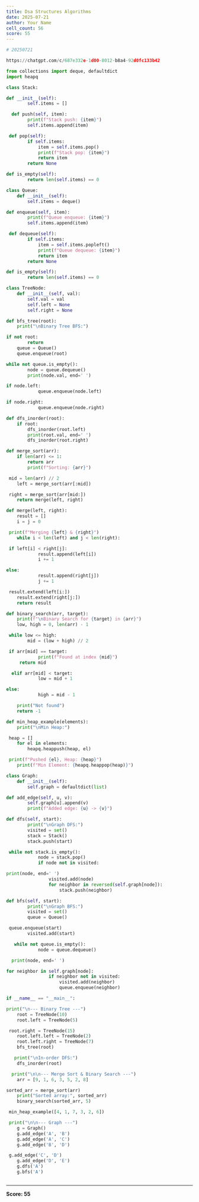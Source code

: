 ```yaml
---
title: Dsa Structures Algorithms
date: 2025-07-21
author: Your Name
cell_count: 56
score: 55
---
```


```python
# 20250721
```


```python
https://chatgpt.com/c/687e332e-1d00-8012-b8a4-92d0fc133b42
```


```python
from collections import deque, defaultdict
import heapq
```


```python
class Stack:
```


```python
def __init__(self):
        self.items = []

```


```python
  def push(self, item):
        print(f"Stack push: {item}")
        self.items.append(item)

```


```python
 def pop(self):
        if self.items:
            item = self.items.pop()
            print(f"Stack pop: {item}")
            return item
        return None
```


```python
def is_empty(self):
        return len(self.items) == 0

```


```python
class Queue:
    def __init__(self):
        self.items = deque()

```


```python
def enqueue(self, item):
        print(f"Queue enqueue: {item}")
        self.items.append(item)

```


```python
 def dequeue(self):
        if self.items:
            item = self.items.popleft()
            print(f"Queue dequeue: {item}")
            return item
        return None
```


```python
def is_empty(self):
        return len(self.items) == 0

```


```python
class TreeNode:
    def __init__(self, val):
        self.val = val
        self.left = None
        self.right = None

```


```python
def bfs_tree(root):
    print("\nBinary Tree BFS:")
```


```python
if not root:
        return
    queue = Queue()
    queue.enqueue(root)
```


```python
while not queue.is_empty():
        node = queue.dequeue()
        print(node.val, end=' ')
```


```python
if node.left:
            queue.enqueue(node.left)
```


```python
if node.right:
            queue.enqueue(node.right)

```


```python
def dfs_inorder(root):
    if root:
        dfs_inorder(root.left)
        print(root.val, end=' ')
        dfs_inorder(root.right)

```


```python
def merge_sort(arr):
    if len(arr) <= 1:
        return arr
        print(f"Sorting: {arr}")
```


```python
 mid = len(arr) // 2
    left = merge_sort(arr[:mid])
```


```python
 right = merge_sort(arr[mid:])
    return merge(left, right)

```


```python
def merge(left, right):
    result = []
    i = j = 0
```


```python
 print(f"Merging {left} & {right}")
    while i < len(left) and j < len(right):
```


```python
 if left[i] < right[j]:
            result.append(left[i])
            i += 1
```


```python
else:
            result.append(right[j])
            j += 1
```


```python
 result.extend(left[i:])
    result.extend(right[j:])
    return result
```


```python
def binary_search(arr, target):
    print(f"\nBinary Search for {target} in {arr}")
    low, high = 0, len(arr) - 1
```


```python
 while low <= high:
        mid = (low + high) // 2
```


```python
 if arr[mid] == target:
            print(f"Found at index {mid}")
     return mid
```


```python
  elif arr[mid] < target:
            low = mid + 1
```


```python
else:
            high = mid - 1
```


```python
    print("Not found")
    return -1

```


```python
def min_heap_example(elements):
    print("\nMin Heap:")
```


```python
 heap = []
    for el in elements:
        heapq.heappush(heap, el)
```


```python
 print(f"Pushed {el}, Heap: {heap}")
    print(f"Min Element: {heapq.heappop(heap)}")

```


```python
class Graph:
    def __init__(self):
        self.graph = defaultdict(list)

```


```python
def add_edge(self, u, v):
        self.graph[u].append(v)
        print(f"Added edge: {u} -> {v}")
```


```python
def dfs(self, start):
        print("\nGraph DFS:")
        visited = set()
        stack = Stack()
        stack.push(start)
```


```python
 while not stack.is_empty():
            node = stack.pop()
            if node not in visited:
```


```python
print(node, end=' ')
                visited.add(node)
                for neighbor in reversed(self.graph[node]):
                    stack.push(neighbor)
```


```python
def bfs(self, start):
        print("\nGraph BFS:")
        visited = set()
        queue = Queue()
```


```python
 queue.enqueue(start)
        visited.add(start)
```


```python
   while not queue.is_empty():
            node = queue.dequeue()
```


```python
  print(node, end=' ')
```


```python
for neighbor in self.graph[node]:
                if neighbor not in visited:
                    visited.add(neighbor)
                    queue.enqueue(neighbor)

```


```python
if __name__ == "__main__":
```


```python
print("\n--- Binary Tree ---")
    root = TreeNode(10)
    root.left = TreeNode(5)
```


```python
 root.right = TreeNode(15)
    root.left.left = TreeNode(2)
    root.left.right = TreeNode(7)
    bfs_tree(root)
```


```python
   print("\nIn-order DFS:")
    dfs_inorder(root)

```


```python
  print("\n\n--- Merge Sort & Binary Search ---")
    arr = [9, 1, 6, 3, 5, 2, 8]
```


```python
sorted_arr = merge_sort(arr)
    print("Sorted array:", sorted_arr)
    binary_search(sorted_arr, 5)
```


```python
 min_heap_example([4, 1, 7, 3, 2, 6])
```


```python
 print("\n\n--- Graph ---")
    g = Graph()
    g.add_edge('A', 'B')
    g.add_edge('A', 'C')
    g.add_edge('B', 'D')
```


```python
 g.add_edge('C', 'D')
    g.add_edge('D', 'E')
    g.dfs('A')
    g.bfs('A')
```


```python

```


---
**Score: 55**